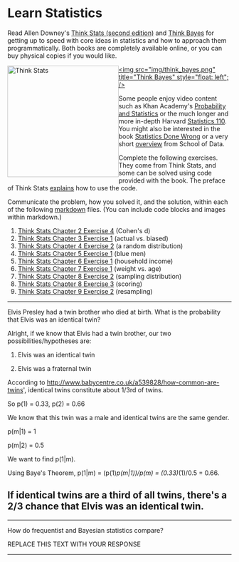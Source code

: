 # Learn Statistics

Read Allen Downey's [Think Stats (second edition)](http://greenteapress.com/thinkstats2/) and [Think Bayes](http://greenteapress.com/thinkbayes/) for getting up to speed with core ideas in statistics and how to approach them programmatically. Both books are completely available online, or you can buy physical copies if you would like.

[<img src="img/think_stats.jpg" title="Think Stats" width="250" style="float: left;" />](http://greenteapress.com/thinkstats2/)
[<img src="img/think_bayes.png" title="Think Bayes" style="float: left"; />](http://greenteapress.com/thinkbayes/)

Some people enjoy video content such as Khan Academy's [Probability and Statistics](https://www.khanacademy.org/math/probability) or the much longer and more in-depth Harvard [Statistics 110](https://www.youtube.com/playlist?list=PL2SOU6wwxB0uwwH80KTQ6ht66KWxbzTIo). You might also be interested in the book [Statistics Done Wrong](http://www.statisticsdonewrong.com/) or a very short [overview](http://schoolofdata.org/handbook/courses/the-math-you-need-to-start/) from School of Data.


Complete the following exercises. They come from Think Stats, and some can be solved using code provided with the book. The preface of Think Stats [explains](http://greenteapress.com/thinkstats2/html/thinkstats2001.html#toc2) how to use the code.

Communicate the problem, how you solved it, and the solution, within each of the following [markdown](https://guides.github.com/features/mastering-markdown/) files. (You can include code blocks and images within markdown.)

1. [Think Stats Chapter 2 Exercise 4](statistics/2-4-cohens_d.md) (Cohen's d)
2. [Think Stats Chapter 3 Exercise 1](statistics/3-1-actual_biased.md) (actual vs. biased)
3. [Think Stats Chapter 4 Exercise 2](statistics/4-2-random_dist.md) (a random distribution)
4. [Think Stats Chapter 5 Exercise 1](statistics/5-1-blue_men.md) (blue men)
5. [Think Stats Chapter 6 Exercise 1](statistics/6-1-household_income.md) (household income)
6. [Think Stats Chapter 7 Exercise 1](statistics/7-1-weight_vs_age.md) (weight vs. age)
7. [Think Stats Chapter 8 Exercise 2](statistics/8-2-sampling_dist.md) (sampling distribution)
8. [Think Stats Chapter 8 Exercise 3](statistics/8-3-scoring.md) (scoring)
9. [Think Stats Chapter 9 Exercise 2](statistics/9-2-resampling.md) (resampling)


---

Elvis Presley had a twin brother who died at birth.  What is the probability that Elvis was an identical twin?

Alright, if we know that Elvis had a twin brother, our two possibilities/hypotheses are:

1. Elvis was an identical twin

2. Elvis was a fraternal twin 

According to http://www.babycentre.co.uk/a539828/how-common-are-twins', identical twins constitute about 1/3rd of twins. 

So p(1) = 0.33, p(2) = 0.66

We know that this twin was a male and identical twins are the same gender.

p(m|1) = 1

p(m|2) = 0.5

We want to find p(1|m).

Using Baye's Theorem, p(1|m) = (p(1)*p(m|1))/p(m) = (0.33)*(1)/0.5 = 0.66.

If identical twins are a third of all twins, there's a 2/3 chance that Elvis was an identical twin.
---


---

How do frequentist and Bayesian statistics compare?

REPLACE THIS TEXT WITH YOUR RESPONSE

---
